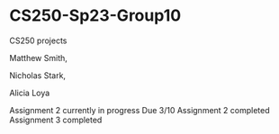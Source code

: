 # CS250-Sp23-Group10
CS250 projects


Matthew Smith,

Nicholas Stark,

Alicia Loya


Assignment 2 currently in progress
Due 3/10
Assignment 2 completed
Assignment 3 completed
